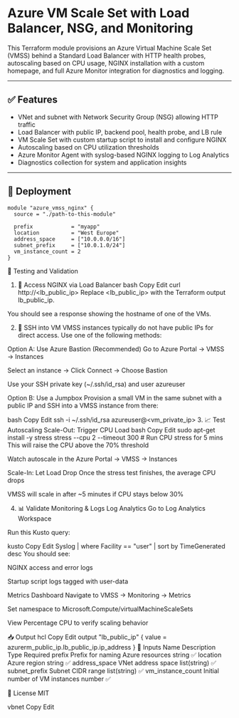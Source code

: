 # Azure VM Scale Set with Load Balancer, NSG, and Monitoring

This Terraform module provisions an Azure Virtual Machine Scale Set (VMSS) behind a Standard Load Balancer with HTTP health probes, autoscaling based on CPU usage, NGINX installation with a custom homepage, and full Azure Monitor integration for diagnostics and logging.

---

## ✅ Features

- VNet and subnet with Network Security Group (NSG) allowing HTTP traffic
- Load Balancer with public IP, backend pool, health probe, and LB rule
- VM Scale Set with custom startup script to install and configure NGINX
- Autoscaling based on CPU utilization thresholds
- Azure Monitor Agent with syslog-based NGINX logging to Log Analytics
- Diagnostics collection for system and application insights

---

## 🚀 Deployment

```hcl
module "azure_vmss_nginx" {
  source = "./path-to-this-module"

  prefix            = "myapp"
  location          = "West Europe"
  address_space     = ["10.0.0.0/16"]
  subnet_prefix     = ["10.0.1.0/24"]
  vm_instance_count = 2
}
```

🧪 Testing and Validation
1. 🔗 Access NGINX via Load Balancer
bash
Copy
Edit
curl http://<lb_public_ip>
Replace <lb_public_ip> with the Terraform output lb_public_ip.

You should see a response showing the hostname of one of the VMs.

2. 🔐 SSH into VM
VMSS instances typically do not have public IPs for direct access. Use one of the following methods:

Option A: Use Azure Bastion (Recommended)
Go to Azure Portal → VMSS → Instances

Select an instance → Click Connect → Choose Bastion

Use your SSH private key (~/.ssh/id_rsa) and user azureuser

Option B: Use a Jumpbox
Provision a small VM in the same subnet with a public IP and SSH into a VMSS instance from there:

bash
Copy
Edit
ssh -i ~/.ssh/id_rsa azureuser@<vm_private_ip>
3. 📈 Test Autoscaling
Scale-Out: Trigger CPU Load
bash
Copy
Edit
sudo apt-get install -y stress
stress --cpu 2 --timeout 300  # Run CPU stress for 5 mins
This will raise the CPU above the 70% threshold

Watch autoscale in the Azure Portal → VMSS → Instances

Scale-In: Let Load Drop
Once the stress test finishes, the average CPU drops

VMSS will scale in after ~5 minutes if CPU stays below 30%

4. 📊 Validate Monitoring & Logs
Log Analytics
Go to Log Analytics Workspace

Run this Kusto query:

kusto
Copy
Edit
Syslog
| where Facility == "user"
| sort by TimeGenerated desc
You should see:

NGINX access and error logs

Startup script logs tagged with user-data

Metrics Dashboard
Navigate to VMSS → Monitoring → Metrics

Set namespace to Microsoft.Compute/virtualMachineScaleSets

View Percentage CPU to verify scaling behavior

📥 Output
hcl
Copy
Edit
output "lb_public_ip" {
  value = azurerm_public_ip.lb_public_ip.ip_address
}
🧾 Inputs
Name	Description	Type	Required
prefix	Prefix for naming Azure resources	string	✅
location	Azure region	string	✅
address_space	VNet address space	list(string)	✅
subnet_prefix	Subnet CIDR range	list(string)	✅
vm_instance_count	Initial number of VM instances	number	✅

📄 License
MIT

vbnet
Copy
Edit
